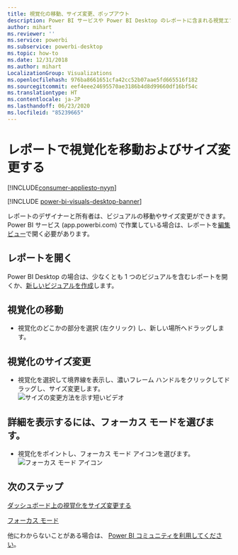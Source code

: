 ```yaml
---
title: 視覚化の移動、サイズ変更、ポップアウト
description: Power BI サービスや Power BI Desktop のレポートに含まれる視覚エフェクトの移動やサイズ変更を行います
author: mihart
ms.reviewer: ''
ms.service: powerbi
ms.subservice: powerbi-desktop
ms.topic: how-to
ms.date: 12/31/2018
ms.author: mihart
LocalizationGroup: Visualizations
ms.openlocfilehash: 976ba8661651cfa42cc52b07aae5fd665516f182
ms.sourcegitcommit: eef4eee24695570ae3186b4d8d99660df16bf54c
ms.translationtype: HT
ms.contentlocale: ja-JP
ms.lasthandoff: 06/23/2020
ms.locfileid: "85239665"
---
```

# <a name="move-and-resize-a-visualization-in-a-report"></a>レポートで視覚化を移動およびサイズ変更する

[!INCLUDE[consumer-appliesto-nyyn](../includes/consumer-appliesto-nyyn.md)]    

[!INCLUDE [power-bi-visuals-desktop-banner](../includes/power-bi-visuals-desktop-banner.md)]

レポートのデザイナーと所有者は、ビジュアルの移動やサイズ変更ができます。 Power BI サービス (app.powerbi.com) で作業している場合は、レポートを[編集ビュー](../create-reports/service-interact-with-a-report-in-editing-view.md)で開く必要があります。 

## <a name="open-the-report"></a>レポートを開く
Power BI Desktop の場合は、少なくとも 1 つのビジュアルを含むレポートを開くか、[新しいビジュアルを作成](power-bi-report-add-visualizations-i.md)します。 

## <a name="move-the-visualization"></a>視覚化の移動
* 視覚化のどこかの部分を選択 (左クリック) し、新しい場所へドラッグします。

## <a name="resize-the-visualization"></a>視覚化のサイズ変更
* 視覚化を選択して境界線を表示し、濃いフレーム ハンドルをクリックしてドラッグし、サイズ変更します。  
  ![サイズの変更方法を示す短いビデオ](media/power-bi-visualization-move-and-resize/untitled.gif)

## <a name="select-focus-mode-to-see-more-detail"></a>詳細を表示するには、フォーカス モードを選びます。
* 視覚化をポイントし、フォーカス モード アイコンを選びます。
  ![フォーカス モード アイコン](media/power-bi-visualization-move-and-resize/pbi_popouticon.jpg)

## <a name="next-steps"></a>次のステップ
[ダッシュボード上の視覚化をサイズ変更する](../create-reports/service-dashboard-edit-tile.md)  

[フォーカス モード](../consumer/end-user-focus.md)

他にわからないことがある場合は、 [Power BI コミュニティを利用してください](https://community.powerbi.com/)。

